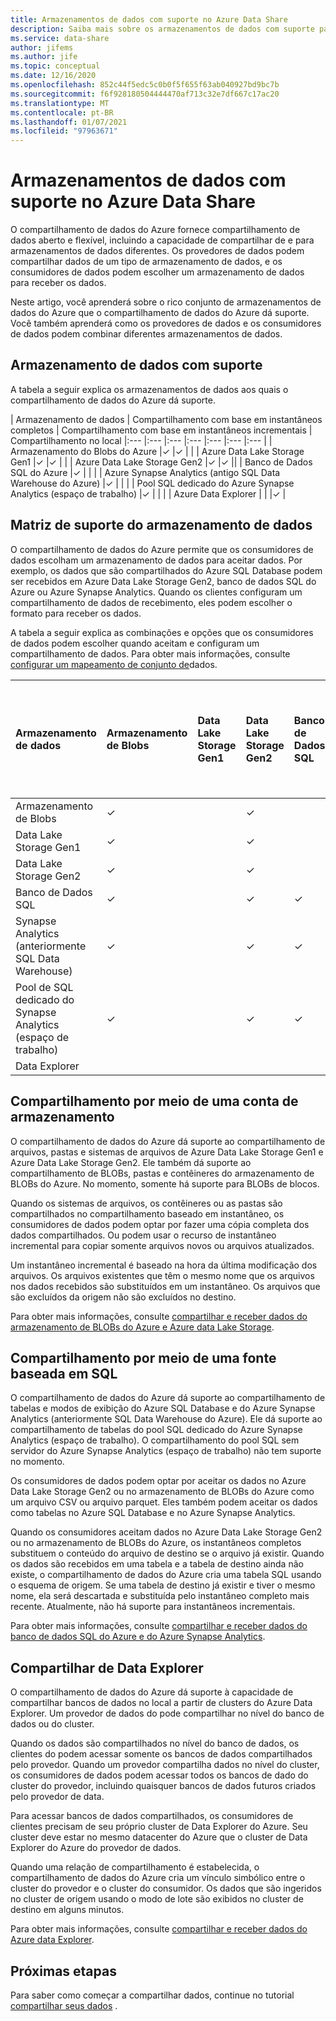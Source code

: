 ```yaml
---
title: Armazenamentos de dados com suporte no Azure Data Share
description: Saiba mais sobre os armazenamentos de dados com suporte para uso no compartilhamento de dados do Azure.
ms.service: data-share
author: jifems
ms.author: jife
ms.topic: conceptual
ms.date: 12/16/2020
ms.openlocfilehash: 852c44f5edc5c0b0f5f655f63ab040927bd9bc7b
ms.sourcegitcommit: f6f928180504444470af713c32e7df667c17ac20
ms.translationtype: MT
ms.contentlocale: pt-BR
ms.lasthandoff: 01/07/2021
ms.locfileid: "97963671"
---
```

# <a name="supported-data-stores-in-azure-data-share"></a>Armazenamentos de dados com suporte no Azure Data Share

O compartilhamento de dados do Azure fornece compartilhamento de dados aberto e flexível, incluindo a capacidade de compartilhar de e para armazenamentos de dados diferentes. Os provedores de dados podem compartilhar dados de um tipo de armazenamento de dados, e os consumidores de dados podem escolher um armazenamento de dados para receber os dados. 

Neste artigo, você aprenderá sobre o rico conjunto de armazenamentos de dados do Azure que o compartilhamento de dados do Azure dá suporte. Você também aprenderá como os provedores de dados e os consumidores de dados podem combinar diferentes armazenamentos de dados. 

## <a name="supported-data-stores"></a>Armazenamento de dados com suporte 

A tabela a seguir explica os armazenamentos de dados aos quais o compartilhamento de dados do Azure dá suporte. 

| Armazenamento de dados | Compartilhamento com base em instantâneos completos | Compartilhamento com base em instantâneos incrementais | Compartilhamento no local 
|:--- |:--- |:--- |:--- |:--- |:--- |:--- |
| Armazenamento do Blobs do Azure |✓ |✓ | |
| Azure Data Lake Storage Gen1 |✓ |✓ | |
| Azure Data Lake Storage Gen2 |✓ |✓ ||
| Banco de Dados SQL do Azure |✓ | | |
| Azure Synapse Analytics (antigo SQL Data Warehouse do Azure) |✓ | | |
| Pool SQL dedicado do Azure Synapse Analytics (espaço de trabalho) |✓ | | |
| Azure Data Explorer | | |✓ |

## <a name="data-store-support-matrix"></a>Matriz de suporte do armazenamento de dados

O compartilhamento de dados do Azure permite que os consumidores de dados escolham um armazenamento de dados para aceitar dados. Por exemplo, os dados que são compartilhados do Azure SQL Database podem ser recebidos em Azure Data Lake Storage Gen2, banco de dados SQL do Azure ou Azure Synapse Analytics. Quando os clientes configuram um compartilhamento de dados de recebimento, eles podem escolher o formato para receber os dados. 

A tabela a seguir explica as combinações e opções que os consumidores de dados podem escolher quando aceitam e configuram um compartilhamento de dados. Para obter mais informações, consulte [configurar um mapeamento de conjunto de](how-to-configure-mapping.md)dados.

| Armazenamento de dados | Armazenamento de Blobs | Data Lake Storage Gen1 | Data Lake Storage Gen2 | Banco de Dados SQL | Synapse Analytics (anteriormente SQL Data Warehouse) | Pool de SQL dedicado do Synapse Analytics (espaço de trabalho) | Data Explorer
|:--- |:--- |:--- |:--- |:--- |:--- |:--- | :--- |
| Armazenamento de Blobs | ✓ || ✓ |||
| Data Lake Storage Gen1 | ✓ | | ✓ |||
| Data Lake Storage Gen2 | ✓ | | ✓ |||
| Banco de Dados SQL | ✓ | | ✓ | ✓ | ✓ | ✓ ||
| Synapse Analytics (anteriormente SQL Data Warehouse) | ✓ | | ✓ | ✓ | ✓ | ✓ ||
| Pool de SQL dedicado do Synapse Analytics (espaço de trabalho) | ✓ | | ✓ | ✓ | ✓ | ✓ ||
| Data Explorer ||||||| ✓ |

## <a name="share-from-a-storage-account"></a>Compartilhamento por meio de uma conta de armazenamento
O compartilhamento de dados do Azure dá suporte ao compartilhamento de arquivos, pastas e sistemas de arquivos de Azure Data Lake Storage Gen1 e Azure Data Lake Storage Gen2. Ele também dá suporte ao compartilhamento de BLOBs, pastas e contêineres do armazenamento de BLOBs do Azure. No momento, somente há suporte para BLOBs de blocos. 

Quando os sistemas de arquivos, os contêineres ou as pastas são compartilhados no compartilhamento baseado em instantâneo, os consumidores de dados podem optar por fazer uma cópia completa dos dados compartilhados. Ou podem usar o recurso de instantâneo incremental para copiar somente arquivos novos ou arquivos atualizados. 

Um instantâneo incremental é baseado na hora da última modificação dos arquivos. Os arquivos existentes que têm o mesmo nome que os arquivos nos dados recebidos são substituídos em um instantâneo. Os arquivos que são excluídos da origem não são excluídos no destino. 

Para obter mais informações, consulte [compartilhar e receber dados do armazenamento de BLOBs do Azure e Azure data Lake Storage](how-to-share-from-storage.md).

## <a name="share-from-a-sql-based-source"></a>Compartilhamento por meio de uma fonte baseada em SQL
O compartilhamento de dados do Azure dá suporte ao compartilhamento de tabelas e modos de exibição do Azure SQL Database e do Azure Synapse Analytics (anteriormente SQL Data Warehouse do Azure). Ele dá suporte ao compartilhamento de tabelas do pool SQL dedicado do Azure Synapse Analytics (espaço de trabalho). O compartilhamento do pool SQL sem servidor do Azure Synapse Analytics (espaço de trabalho) não tem suporte no momento. 

Os consumidores de dados podem optar por aceitar os dados no Azure Data Lake Storage Gen2 ou no armazenamento de BLOBs do Azure como um arquivo CSV ou arquivo parquet. Eles também podem aceitar os dados como tabelas no Azure SQL Database e no Azure Synapse Analytics.

Quando os consumidores aceitam dados no Azure Data Lake Storage Gen2 ou no armazenamento de BLOBs do Azure, os instantâneos completos substituem o conteúdo do arquivo de destino se o arquivo já existir. Quando os dados são recebidos em uma tabela e a tabela de destino ainda não existe, o compartilhamento de dados do Azure cria uma tabela SQL usando o esquema de origem. Se uma tabela de destino já existir e tiver o mesmo nome, ela será descartada e substituída pelo instantâneo completo mais recente. Atualmente, não há suporte para instantâneos incrementais.

Para obter mais informações, consulte [compartilhar e receber dados do banco de dados SQL do Azure e do Azure Synapse Analytics](how-to-share-from-sql.md).

## <a name="share-from-data-explorer"></a>Compartilhar de Data Explorer
O compartilhamento de dados do Azure dá suporte à capacidade de compartilhar bancos de dados no local a partir de clusters do Azure Data Explorer. Um provedor de dados do pode compartilhar no nível do banco de dados ou do cluster. 

Quando os dados são compartilhados no nível do banco de dados, os clientes do podem acessar somente os bancos de dados compartilhados pelo provedor. Quando um provedor compartilha dados no nível do cluster, os consumidores de dados podem acessar todos os bancos de dado do cluster do provedor, incluindo quaisquer bancos de dados futuros criados pelo provedor de data.

Para acessar bancos de dados compartilhados, os consumidores de clientes precisam de seu próprio cluster de Data Explorer do Azure. Seu cluster deve estar no mesmo datacenter do Azure que o cluster de Data Explorer do Azure do provedor de dados. 

Quando uma relação de compartilhamento é estabelecida, o compartilhamento de dados do Azure cria um vínculo simbólico entre o cluster do provedor e o cluster do consumidor. Os dados que são ingeridos no cluster de origem usando o modo de lote são exibidos no cluster de destino em alguns minutos.

Para obter mais informações, consulte [compartilhar e receber dados do Azure data Explorer](/azure/data-explorer/data-share). 

## <a name="next-steps"></a>Próximas etapas

Para saber como começar a compartilhar dados, continue no tutorial [compartilhar seus dados](share-your-data.md) .
